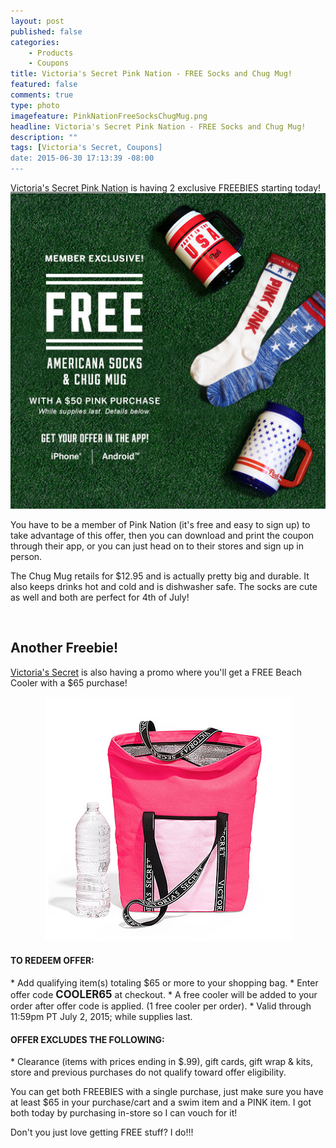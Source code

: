 ```yaml
---
layout: post
published: false
categories: 
    - Products
    - Coupons
title: Victoria's Secret Pink Nation - FREE Socks and Chug Mug!
featured: false
comments: true
type: photo
imagefeature: PinkNationFreeSocksChugMug.png
headline: Victoria's Secret Pink Nation - FREE Socks and Chug Mug!
description: ""
tags: [Victoria's Secret, Coupons]
date: 2015-06-30 17:13:39 -08:00
---
```


<DT><a href="https://www.victoriassecret.com/pink">Victoria's Secret Pink Nation</a> is having 2 exclusive FREEBIES starting today!</DT>

<center><img src='/images/PinkNationFreeSocksChugMug.png'></center>

<p>You have to be a member of Pink Nation (it's free and easy to sign up) to take advantage of this offer, then you can download and print the coupon through their app, or you can just head on to their stores and sign up in person.</p>
<p>The Chug Mug retails for $12.95 and is actually pretty big and durable. It also keeps drinks hot and cold and is dishwasher safe. The socks are cute as well and both are perfect for 4th of July!</p>
<br>

<H2>Another Freebie!</H2>

<p><a href="https://www.victoriassecret.com/">Victoria's Secret</a> is also having a promo where you'll get a FREE Beach Cooler with a $65 purchase!</p>

<center><img src='/images/VictoriasSecretFreeBeachCooler.png'></center>

<H4>TO REDEEM OFFER:</H4>
* Add qualifying item(s) totaling $65 or more to your shopping bag. 
* Enter offer code <big><b>COOLER65</b></big> at checkout.
* A free cooler will be added to your order after offer code is applied.  (1 free cooler per order).
* Valid through 11:59pm PT July 2, 2015; while supplies last.

<H4>OFFER EXCLUDES THE FOLLOWING:</H4>
* Clearance (items with prices ending in $.99), gift cards, gift wrap & kits, store and previous purchases do not qualify toward offer eligibility.
<br>

<p>You can get both FREEBIES with a single purchase, just make sure you have at least $65 in your purchase/cart and a swim item and a PINK item. I got both today by purchasing in-store so I can vouch for it!</p>

<p>Don't you just love getting FREE stuff? I do!!!</p>
